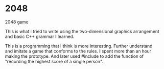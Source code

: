 # 2048
2048 game

This is what I tried to write using the two-dimensional graphics arrangement and basic C++ grammar I learned.

This is a programming that I think is more interesting.
Further understand and imitate a game that conforms to the rules.
I spent more than an hour making the prototype.
And later used #include <fstream> to add the function of "recording the highest score of a single person".
